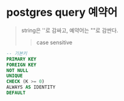 # postgres query 예약어

> string은 ''로 감싸고, 예약어는 ""로 감싼다.
>
> > case sensitive

```sql
-- 기본키
PRIMARY KEY
FOREIGN KEY
NOT NULL
UNIQUE
CHECK (K >= 0)
ALWAYS AS IDENTITY
DEFAULT
```
